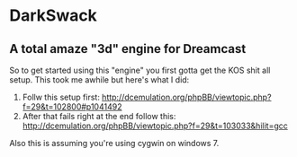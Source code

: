 DarkSwack
=========

A total amaze "3d" engine for Dreamcast
-------------------------------------

So to get started using this "engine" you first gotta get the KOS shit all setup. This took me awhile but here's what I did:

1. Follw this setup first: http://dcemulation.org/phpBB/viewtopic.php?f=29&t=102800#p1041492
2. After that fails right at the end follow this: http://dcemulation.org/phpBB/viewtopic.php?f=29&t=103033&hilit=gcc

Also this is assuming you're using cygwin on windows 7.
